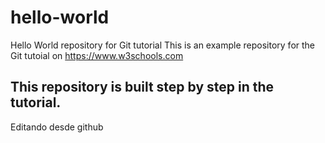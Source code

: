 # hello-world
Hello World repository for Git tutorial
This is an example repository for the Git tutoial on https://www.w3schools.com

This repository is built step by step in the tutorial.
------------------------
Editando desde github
